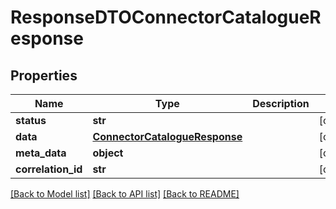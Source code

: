 # ResponseDTOConnectorCatalogueResponse

## Properties
Name | Type | Description | Notes
------------ | ------------- | ------------- | -------------
**status** | **str** |  | [optional] 
**data** | [**ConnectorCatalogueResponse**](ConnectorCatalogueResponse.md) |  | [optional] 
**meta_data** | **object** |  | [optional] 
**correlation_id** | **str** |  | [optional] 

[[Back to Model list]](../README.md#documentation-for-models) [[Back to API list]](../README.md#documentation-for-api-endpoints) [[Back to README]](../README.md)


